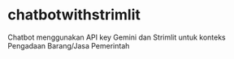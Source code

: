 # chatbotwithstrimlit
Chatbot menggunakan API key Gemini dan Strimlit untuk konteks Pengadaan Barang/Jasa Pemerintah
